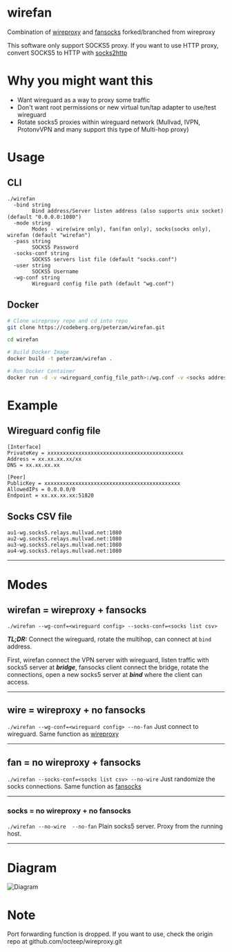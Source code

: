 # wirefan
Combination of [wireproxy](https://github.com/octeep/wireproxy) and [fansocks](https://codeberg.org/peterzam/fansocks) forked/branched from wireproxy

This software only support SOCKS5 proxy. If you want to use HTTP proxy, convert SOCKS5 to HTTP with [socks2http](https://codeberg.org/peterzam/socks2http) 



# Why you might want this
- Want wireguard as a way to proxy some traffic
- Don't want root permissions or new virtual tun/tap adapter to use/test wireguard
- Rotate socks5 proxies within wireguard network (Mullvad, IVPN, ProtonvVPN and many support this type of Multi-hop proxy)

# Usage

## CLI
```
./wirefan 
  -bind string
        Bind address/Server listen address (also supports unix socket) (default "0.0.0.0:1080")
  -mode string
        Modes - wire(wire only), fan(fan only), socks(socks only), wirefan (default "wirefan")
  -pass string
        SOCKS5 Password
  -socks-conf string
        SOCKS5 servers list file (default "socks.conf")
  -user string
        SOCKS5 Username
  -wg-conf string
        Wireguard config file path (default "wg.conf")
```

## Docker 
```bash
# Clone wireproxy repo and cd into repo
git clone https://codeberg.org/peterzam/wirefan.git

cd wirefan

# Build Docker Image
docker build -t peterzam/wirefan .

# Run Docker Container
docker run -d -v <wireguard_config_file_path>:/wg.conf -v <socks address list>:/socks.csv -p 1080:1080 peterzam/wirefan --user=<username> --pass=<password> --wg-conf=/wg.conf --socks-conf=/socks.csv
```
# Example

## Wireguard config file
```
[Interface]
PrivateKey = xxxxxxxxxxxxxxxxxxxxxxxxxxxxxxxxxxxxxxxxxxxx
Address = xx.xx.xx.xx/xx
DNS = xx.xx.xx.xx

[Peer]
PublicKey = xxxxxxxxxxxxxxxxxxxxxxxxxxxxxxxxxxxxxxxxxxxx
AllowedIPs = 0.0.0.0/0
Endpoint = xx.xx.xx.xx:51820
```
## Socks CSV file
```
au1-wg.socks5.relays.mullvad.net:1080
au2-wg.socks5.relays.mullvad.net:1080
au3-wg.socks5.relays.mullvad.net:1080
au4-wg.socks5.relays.mullvad.net:1080
```
---
# Modes

## wirefan = wireproxy + fansocks

```./wirefan --wg-conf=<wireguard config> --socks-conf=<socks list csv>```  

***TL;DR:*** Connect the wireguard, rotate the multihop, can connect at `bind` address.  

First, wirefan connect the VPN server with wireguard, listen traffic with socks5 server at ***bridge***, fansocks client connect the bridge, rotate the connections, open a new socks5 server at ***bind*** where the client can access.

---

## wire = wireproxy + no fansocks  

```./wirefan --wg-conf=<wireguard config> --no-fan```
Just connect to wireguard. Same function as [wireproxy](https://github.com/octeep/wireproxy)

---
## fan = no wireproxy + fansocks

```./wirefan --socks-conf=<socks list csv> --no-wire```
Just randomize the socks connections. Same function as [fansocks](https://codeberg.org/peterzam/fansocks)

---
### socks = no wireproxy + no fansocks

```./wirefan --no-wire  --no-fan```
Plain socks5 server. Proxy from the running host.

---
# Diagram

![Diagram](./diagram.png)

# Note
Port forwarding function is dropped. If you want to use, check the origin repo at github.com/octeep/wireproxy.git
